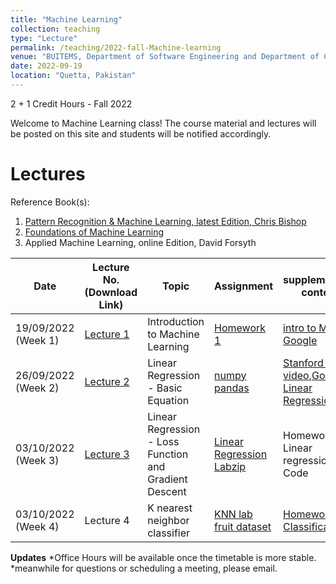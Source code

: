 ```yaml
---
title: "Machine Learning"
collection: teaching
type: "Lecture"
permalink: /teaching/2022-fall-Machine-learning
venue: "BUITEMS, Department of Software Engineering and Department of Computer Engineering"
date: 2022-09-19
location: "Quetta, Pakistan"
---
```


2 + 1 Credit Hours - Fall 2022

<!---
Machine Learning
======
-->

Welcome to Machine Learning class! 
The course material and lectures will be posted on this site and students will be notified accordingly. 




<!---[Grades](https://github.com/kashifliaqat/kashifliaqat.github.io/raw/master/files/fall_2021/Grading_PP.pdf)

[Formula Sheet - Final Term](https://github.com/kashifliaqat/kashifliaqat.github.io/raw/master/files/fall_2021/PP_final_Formula_Sheet.pdf)
-->

Lectures
======
Reference Book(s): 
1. [Pattern Recognition & Machine Learning, latest Edition, Chris Bishop](https://www.microsoft.com/en-us/research/uploads/prod/2006/01/Bishop-Pattern-Recognition-and-Machine-Learning-2006.pdf)
2. [Foundations of Machine Learning](https://github.com/Saniya-Ashraf/saniya-ashraf.github.io/raw/master/ML/foundations%20of%20machine%20learning%20second%20edition.pdf) 
3. Applied Machine Learning, online Edition, David Forsyth

| **Date**   | **Lecture No. (Download Link)**                                                                                      | **Topic**                            |**Assignment**| **supplementary content**|
|------------|----------------------------------------------------------------------------------------------------------------------|--------------------------------------|--------------|--------------------------|
| 19/09/2022 (Week 1) | [Lecture 1](https://github.com/Saniya-Ashraf/saniya-ashraf.github.io/raw/master/ML/ML%20Lecture%201%20%20Introduction%20to%20Machine%20Learning.pdf) | Introduction to Machine Learning |[Homework 1](https://github.com/Saniya-Ashraf/saniya-ashraf.github.io/raw/master/ML/ML_assignment1.pdf)|[intro to ML, Google](https://developers.google.com/machine-learning/intro-to-ml)|
| 26/09/2022 (Week 2) | [Lecture 2](https://github.com/Saniya-Ashraf/saniya-ashraf.github.io/blob/master/ML/ML%20lecture%20notes%201%202022-09-28%2017_52_03.pdf) | Linear Regression - Basic Equation|[numpy](https://colab.research.google.com/github/google/eng-edu/blob/main/ml/cc/exercises/numpy_ultraquick_tutorial.ipynb?utm_source=mlcc&utm_campaign=colab-external&utm_medium=referral&utm_content=numpy_tf2-colab&hl=en) [pandas](https://colab.research.google.com/github/google/eng-edu/blob/main/ml/cc/exercises/pandas_dataframe_ultraquick_tutorial.ipynb?utm_source=mlcc&utm_campaign=colab-external&utm_medium=referral&utm_content=pandas_tf2-colab&hl=en)|[Stanford YT video](https://www.youtube.com/watch?v=4b4MUYve_U8),[Google - Linear Regression](https://developers.google.com/machine-learning/crash-course/descending-into-ml/linear-regression) | 
| 03/10/2022 (Week 3) | [Lecture 3](https://github.com/Saniya-Ashraf/saniya-ashraf.github.io/blob/master/ML/ML%20lecture%20notes%201%202022-09-28%2017_52_03.pdf) | Linear Regression - Loss Function and Gradient Descent|[Linear Regression Lab](https://github.com/Saniya-Ashraf/saniya-ashraf.github.io/blob/master/ML/Linear%20Regression.ipynb)[zip](https://github.com/Saniya-Ashraf/saniya-ashraf.github.io/raw/master/ML/Linear%20Regression.zip)|Homework 2 - Linear regression Code|
| 03/10/2022 (Week 4)| Lecture 4 | K nearest neighbor classifier |[KNN lab](https://github.com/Saniya-Ashraf/saniya-ashraf.github.io/raw/master/ML/Classification%20with%20KNN%20(2).zip) [fruit dataset](https://github.com/Saniya-Ashraf/saniya-ashraf.github.io/blob/master/ML/fruit_data_with_colors%20(1).txt)|[Homework 3 - Classification](https://github.com/Saniya-Ashraf/saniya-ashraf.github.io/blob/master/ML/homework%2B3.ipynb)|


**Updates**
*Office Hours will be available once the timetable is more stable.
*meanwhile for questions or scheduling a meeting, please email.




